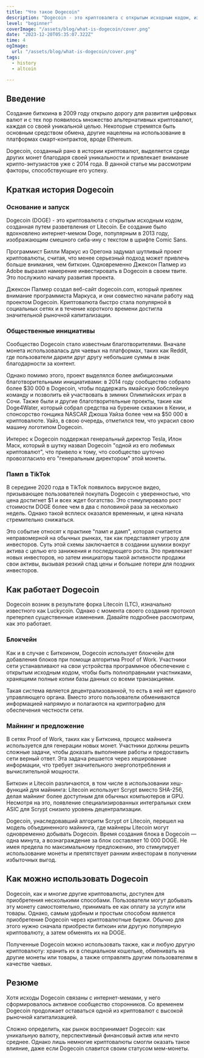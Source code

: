 ```yaml
---
title: "Что такое Dogecoin"
description: "Dogecoin - это криптовалюта с открытым исходным кодом, изначально созданная как шутка, но превратившаяся в криптовалюту с активным сообществом и широким признанием. Она основана на интернет-меме Doge и используется для чаевых, онлайн-платежей и благотворительных акций благодаря своей доступности и низким комиссиям."
level: "beginner"
coverImage: "/assets/blog/what-is-dogecoin/cover.png"
date: "2023-12-20T05:35:07.322Z"
time: 4
ogImage:
  url: "/assets/blog/what-is-dogecoin/cover.png"
tags:
  - history
  - altcoin

---
```


## Введение
Создание биткоина в 2009 году открыло дорогу для развития цифровых валют и с тех пор появилось множество альтернативных криптовалют, каждая со своей уникальной целью. Некоторые стремятся быть основным средством обмена, другие нацелены на использование в платформах смарт-контрактов, вроде Ethereum.

Dogecoin, созданный рано в истории криптовалют, выделяется среди других монет благодаря своей уникальности и привлекает внимание крипто-энтузиастов уже с 2014 года. В данной статье мы рассмотрим факторы, способствующие его успеху.

## Краткая история Dogecoin
### Основание и запуск
Dogecoin (DOGE) - это криптовалюта с открытым исходным кодом, созданная путем разветвления от Litecoin. Ее создание было вдохновлено интернет-мемом Doge, популярным в 2013 году, изображающим смешного сиба-ину с текстом в шрифте Comic Sans.

Программист Билли Маркус из Орегона задумал шутливый проект криптовалюты, считая, что менее серьезный подход может привлечь больше внимания, чем биткоин. Одновременно Джексон Палмер из Adobe выразил намерение инвестировать в Dogecoin в своем твите. Это послужило началу развития проекта.

Джексон Палмер создал веб-сайт dogecoin.com, который привлек внимание программиста Маркуса, и они совместно начали работу над проектом Dogecoin. Криптовалюта быстро стала популярной в социальных сетях и в течение короткого времени достигла значительной рыночной капитализации.

### Общественные инициативы
Сообщество Dogecoin стало известным благотворителями. Вначале монета использовалась для чаевых на платформах, таких как Reddit, где пользователи дарили друг другу небольшие суммы в знак благодарности за контент.

Однако помимо этого, проект выделялся более амбициозными благотворительными инициативами: в 2014 году сообщество собрало более $30 000 в Dogecoin, чтобы поддержать ямайскую бобслейную команду и позволить ей участвовать в зимних Олимпийских играх в Сочи. Также были и другие благотворительные проекты, такие как Doge4Water, который собрал средства на бурение скважин в Кении, и спонсорство гонщика NASCAR Джоша Уайза более чем на $50 000 в криптовалюте. Уайз, в свою очередь, отметился тем, что украсил свою машину логотипом Dogecoin.

Интерес к Dogecoin поддержал генеральный директор Tesla, Илон Маск, который в шутку назвал Dogecoin "одной из его любимых криптовалют", что привело к тому, что сообщество шуточно провозгласило его "генеральным директором" этой монеты.

### Памп в TikTok
В середине 2020 года в TikTok появилось вирусное видео, призывающее пользователей покупать Dogecoin с уверенностью, что цена достигнет $1 и всех ждет богатство. Это стимулировало рост стоимости DOGE более чем в два с половиной раза за несколько недель. Однако такой всплеск оказался временным, и цена начала стремительно снижаться.

Это событие относят к практике "памп и дамп", которая считается неправомерной на обычных рынках, так как представляет угрозу для инвесторов. Суть этой схемы заключается в создании шумихи вокруг актива с целью его занижения и последующего роста. Это привлекает новых инвесторов, но затем инициаторы такой активности продажи свои активы, вызывая резкий спад цены и большие потери для поздних инвесторов.

## Как работает Dogecoin
Dogecoin возник в результате форка Litecoin (LTC), изначально известного как Luckycoin. Однако с момента своего создания протокол претерпел существенные изменения. Давайте подробнее рассмотрим, как это работает.

### Блокчейн
Как и в случае с Биткоином, Dogecoin использует блокчейн для добавления блоков при помощи алгоритма Proof of Work. Участники сети устанавливают на свои устройства программное обеспечение с открытым исходным кодом, чтобы быть полноправными участниками, хранящими полные копии базы данных со всеми транзакциями.

Такая система является децентрализованной, то есть в ней нет единого управляющего органа. Вместо этого пользователи обмениваются информацией напрямую и полагаются на криптографию для обеспечения честности сети.

### Майнинг и предложение

В сетях Proof of Work, таких как у Биткоина, процесс майнинга используется для генерации новых монет. Участники должны решить сложные задачи, чтобы доказать выполнение работы и предоставить сети верный ответ. Эта задача решается через хеширование информации, что требует значительного энергопотребления и вычислительной мощности.

Биткоин и Litecoin различаются, в том числе в использовании хеш-функций для майнинга: Litecoin использует Scrypt вместо SHA-256, делая майнинг более доступным для обычных компьютеров и GPU. Несмотря на это, появление специализированных интегральных схем ASIC для Scrypt снизило уровень децентрализации.

Dogecoin, унаследовавший алгоритм Scrypt от Litecoin, перешел на модель объединенного майнинга, где майнеры Litecoin могут одновременно добывать Dogecoin. Время создания блока в Dogecoin — одна минута, а вознаграждение за блок составляет 10 000 DOGE. Не имея предела по максимальному предложению, это стимулирует использование монеты и препятствует ранним инвесторам в получении избыточных выгод.

## Как можно использовать Dogecoin
Dogecoin, как и многие другие криптовалюты, доступен для приобретения несколькими способами. Пользователи могут добывать эту монету самостоятельно, принимать ее как оплату за услуги или товары. Однако, самым удобным и простым способом является приобретение Dogecoin через криптовалютные биржи. Обычно для этого нужно сначала приобрести биткоин или другую популярную криптовалюту, а затем обменять их на DOGE.

Полученные Dogecoin можно использовать также, как и любую другую криптовалюту: хранить их в специальном кошельке, обменивать на другие монеты или товары, а также отправлять другим пользователям в качестве чаевых.

## Резюме
Хотя исходы Dogecoin связаны с интернет-мемами, у него сформировалось активное сообщество сторонников. Со временем Dogecoin продолжает оставаться одной из криптовалют с высокой рыночной капитализацией.

Сложно определить, как рынок воспринимает Dogecoin: как уникальную валюту, перспективный финансовый актив или нечто среднее. Однако лишь немногие криптовалюты смогли оказать такое влияние, даже если Dogecoin славится своим статусом мем-монеты.


